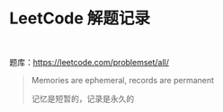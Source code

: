 # LeetCode 解题记录

​      

题库：https://leetcode.com/problemset/all/

  

> Memories are ephemeral, records are permanent
>
> 记忆是短暂的，记录是永久的





